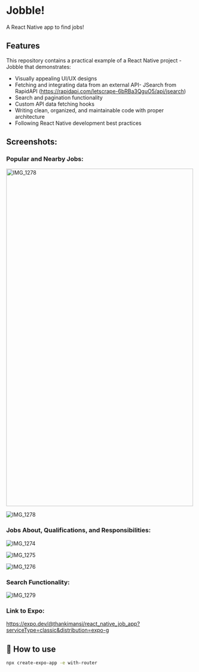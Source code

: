 # Jobble!
A React Native app to find jobs!

## Features

This repository contains a practical example of a React Native project - Jobble that demonstrates:

- Visually appealing UI/UX designs
- Fetching and integrating data from an external API- JSearch from RapidAPI (https://rapidapi.com/letscrape-6bRBa3QguO5/api/jsearch)
- Search and pagination functionality
- Custom API data fetching hooks
- Writing clean, organized, and maintainable code with proper architecture
- Following React Native development best practices

## Screenshots:

### Popular and Nearby Jobs:
<img src="https://github.com/mansithanki/react_native_job_app/assets/44176224/39658244-3cfe-4560-b21e-18a1eead57d1" alt="IMG_1278" width="500" height="900"/>


![IMG_1278](https://github.com/mansithanki/react_native_job_app/assets/44176224/39658244-3cfe-4560-b21e-18a1eead57d1)

### Jobs About, Qualifications, and Responsibilities:
![IMG_1274](https://github.com/mansithanki/react_native_job_app/assets/44176224/9228ce83-e813-4c58-ae02-3508edb1dd80)

![IMG_1275](https://github.com/mansithanki/react_native_job_app/assets/44176224/d9105e0a-0e75-4649-b1f4-49907af7687d)

![IMG_1276](https://github.com/mansithanki/react_native_job_app/assets/44176224/0deef39d-d4ab-40c1-a0f4-6e705fb745ba)


### Search Functionality:
![IMG_1279](https://github.com/mansithanki/react_native_job_app/assets/44176224/3896b558-1d00-4b13-bbe6-83d46f0554d4)

### Link to Expo:
https://expo.dev/@thankimansi/react_native_job_app?serviceType=classic&distribution=expo-g

## 🚀 How to use

```sh
npx create-expo-app -e with-router
```
